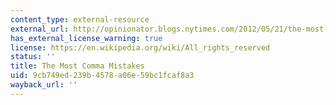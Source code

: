 ```yaml
---
content_type: external-resource
external_url: http://opinionator.blogs.nytimes.com/2012/05/21/the-most-comma-mistakes/?emc=eta1
has_external_license_warning: true
license: https://en.wikipedia.org/wiki/All_rights_reserved
status: ''
title: The Most Comma Mistakes
uid: 9cb749ed-239b-4578-a06e-59bc1fcaf8a3
wayback_url: ''
---
```

